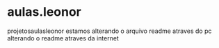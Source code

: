 # aulas.leonor
projetosaulasleonor
estamos alterando o arquivo readme atraves do pc
alterando o readme atraves da internet
